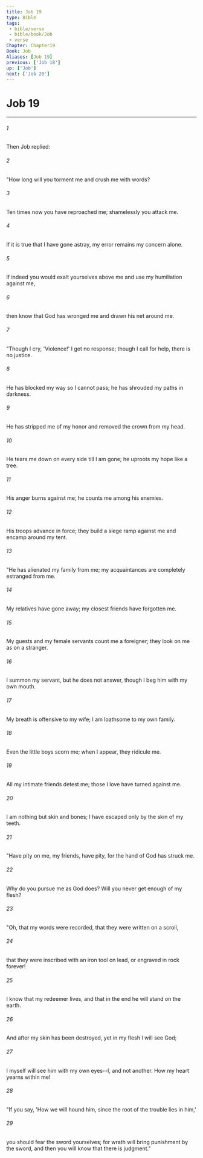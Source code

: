 ```yaml
---
title: Job 19
type: Bible
tags:
 - bible/verse
 - bible/book/Job
 - verse
Chapter: Chapter19
Book: Job
Aliases: [Job 19]
previous: ['Job 18']
up: ['Job']
next: ['Job 20']
---
```

# Job 19

***


###### 1 
Then Job replied: 

###### 2 
"How long will you torment me and crush me with words? 

###### 3 
Ten times now you have reproached me; shamelessly you attack me. 

###### 4 
If it is true that I have gone astray, my error remains my concern alone. 

###### 5 
If indeed you would exalt yourselves above me and use my humiliation against me, 

###### 6 
then know that God has wronged me and drawn his net around me. 

###### 7 
"Though I cry, 'Violence!' I get no response; though I call for help, there is no justice. 

###### 8 
He has blocked my way so I cannot pass; he has shrouded my paths in darkness. 

###### 9 
He has stripped me of my honor and removed the crown from my head. 

###### 10 
He tears me down on every side till I am gone; he uproots my hope like a tree. 

###### 11 
His anger burns against me; he counts me among his enemies. 

###### 12 
His troops advance in force; they build a siege ramp against me and encamp around my tent. 

###### 13 
"He has alienated my family from me; my acquaintances are completely estranged from me. 

###### 14 
My relatives have gone away; my closest friends have forgotten me. 

###### 15 
My guests and my female servants count me a foreigner; they look on me as on a stranger. 

###### 16 
I summon my servant, but he does not answer, though I beg him with my own mouth. 

###### 17 
My breath is offensive to my wife; I am loathsome to my own family. 

###### 18 
Even the little boys scorn me; when I appear, they ridicule me. 

###### 19 
All my intimate friends detest me; those I love have turned against me. 

###### 20 
I am nothing but skin and bones; I have escaped only by the skin of my teeth. 

###### 21 
"Have pity on me, my friends, have pity, for the hand of God has struck me. 

###### 22 
Why do you pursue me as God does? Will you never get enough of my flesh? 

###### 23 
"Oh, that my words were recorded, that they were written on a scroll, 

###### 24 
that they were inscribed with an iron tool on lead, or engraved in rock forever! 

###### 25 
I know that my redeemer lives, and that in the end he will stand on the earth. 

###### 26 
And after my skin has been destroyed, yet in my flesh I will see God; 

###### 27 
I myself will see him with my own eyes--I, and not another. How my heart yearns within me! 

###### 28 
"If you say, 'How we will hound him, since the root of the trouble lies in him,' 

###### 29 
you should fear the sword yourselves; for wrath will bring punishment by the sword, and then you will know that there is judgment." 
